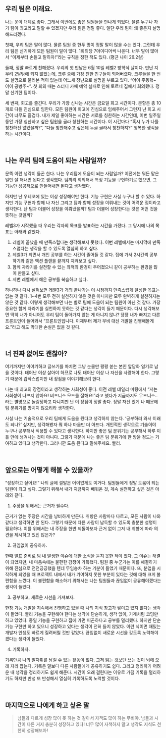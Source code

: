 ## 우리 팀은 이래요.

나는 운이 대체로 좋다. 그래서 이번에도 좋은 팀원들을 만나게 되었다. 물론 누구나 자기 팀이 최고라고 말할 수 있겠지만 우리 팀은 정말 좋다. 일단 우리 팀이 왜 좋은지 설명해드리겠다. 

첫째, 우리 팀은 말이 많다. 물론 팀원 중 한두 명이 정말 말이 많을 수는 있다. 그런데 우리 팀은 신기하게 모든 팀원이 말이 많다. 1회의당 7아이디어씩 나온다. 너무 말이 많아서 “이제부터 손들고 말하자!”라는 규칙을 정한 적도 있다. (평균 나이 26.2살) 

둘째, 정말 빠르게 친해졌다. 우리의 첫 만남은 6월 10일 레벨2 방학식 날이다. 만난 지 무려 2달밖에 되지 않았는데, 크루 중에 가장 친한 친구들이 되어버렸다. 크루들을 한 번도 실명으로 불러본 적이 없는데 어느새 장난으로 실명을 부르고 있다. “어이 주동혁~ 어이 공병주~”. 첫 회의 때는 스터디 카페 예약 실패로 인해 토르네 집에서 회의했다. 정말 신기한 팀이다. 

세 번째, 회고를 즐긴다. 우리가 가장 신나는 시간은 금요일 회고 시간이다. 문항은 총 10개로 다들 진심으로 임한다. 모든 팀원이 회고에 진심으로 임해주어서 그런지 난 회고 시간이 너무도 즐겁다. 내가 제일 좋아하는 시간은 서로를 칭찬하는 시간인데, 이번 일주일 동안 가장 칭찬하고 싶은 팀원을 골라 칭찬하는 시간이다. 이 시간마다 “혹시 누가 나를 칭찬하진 않았을까?”, “다들 칭찬해주고 싶은데 누굴 골라서 칭찬하지?” 행복한 생각을 하는 시간이다.

<br>

## 나는 우리 팀에 도움이 되는 사람일까?

문뜩 이런 생각이 들곤 한다. 나는 우리팀에 도움이 되는 사람일까? 이전에는 뭐든 맡은 일만 잘 해내면 된다고 생각했다. 팀끼리 회의해서 특정 기능을 구현하기로 했으면, 그 기능만 성공적으로 만들어내면 된다고 생각했다. 

하지만 난 우테코에 있는 이상 성장해야만 한다. 기능 구현은 사실 누구나 할 수 있다. 하지만 기능 구현과 함께 나 자신 그리고 팀과 함께 성장을 이뤄내는 것이 어려운 점이라고 생각한다. 난 팀과 더불어 성장을 이뤄냈을까? 팀과 더불어 성장한다는 것은 어떤 것을 뜻하는 것일까?

레벨3가 시작했을 때 우리는 각자의 목표를 발표하는 시간을 가졌다. 그 당시에 나의 목표는 아래와 같았다. 

1. 레벨이 끝났을 때 만족스럽다는 생각해보지 못했다. 이번 레벨에서는 마지막에 만족스럽다는 생각을 할 수 있도록 열심히 하고 싶다. 
2. 레벨3가 되면서 개인 공부를 하는 시간이 줄어들 것 같다. 집에 가서 2시간씩 공부하기와 같은 액션 플랜을 끝까지 지켜보고 싶다. 
3. 함께 자라기를 실천할 수 있는 최적의 환경이 주어졌으니 같이 공부하는 환경을 많이 만들고 싶다. 
4. 저번 레벨에서 해온 공부를 복습하고 싶다. 

하나하나 다시 살펴보면 레벨3가 거의 끝나가는 이 시점까지 만족스럽게 달성한 목표는 없는 것 같다. 1~4번 모두 전혀 실천하지 않은 것은 아니지만 모두 완벽하게 실천하지는 않은 것 같다. 이렇게 생각해보면 나는 별로 팀에 도움이 되는 팀원이 아닌 것 같다. 가장 중요한 함께 자라기를 실천하지 못하는 것 같다는 생각이 들기 때문이다. 다시 생각해보면 딱히 내가 아니어도 우리 팀이 돌아가지 않는 게 아니지 않나? 당장 내가 빠지고 다른 프론트인이 들어와서 “프론트인입니다. 이제부터 제가 무비 대신 개발을 진행해볼게요.”라고 해도 막대한 손실은 없을 것 같다. 

<br>

## 너 진짜 없어도 괜찮아?

여기까지만 이야기하고 글쓰기를 마치면 그냥 눈물만 펑펑 쏟는 본인 앞담화 일기로 남을 것이다. 태어난 이상 살아야 하므로 나도 태어난 이상 나 자신을 사랑해야 한다. 그렇기 때문에 갑작스럽지만 내 장점을 이야기해보려 한다. 

나는 내 최고의 장점이라고 생각하는 사회성이 좋다. 이전 레벨 데일리 미팅에서 “저는 사회성이 나쁘지 않아요! 비즈니스 모드를 잘해요!”라고 했다가 지금까지도 무즈니스.. 라는 별명으로 놀림당하고 다니지만 난 이 장점이 정말 좋다. 정말 자신 있게 나 때문에 팀 분위기를 망치지 않으리라 생각한다. 

사실 나는 기술적으로 우리 팀에게 도움을 줬다고 생각하지 않는다. ‘공부하러 와서 이래도 되나?’ 싶지만, 생각해봤자 뭐 하나 마음만 더 아프다. 개인적인 생각으로 기술이야 누구나 공부해서 적용할 수 있다고 생각한다. 하지만 좋은 팀 분위기는 공부해서 하루 이틀 만에 생겨나는 것이 아니다. 그렇기 때문에 나는 좋은 팀 분위기에 한 방울 정도는 기여하고 있다고 생각한다. 그러니깐 도움 된다고 말해주세요. 빨리.

<br>

## 앞으로는 어떻게 해볼 수 있을까?

“성장하고 싶어요!” 나의 글에 결말은 어이없게도 이거다. 팀원들에게 정말 도움이 되는 팀원이 되고 싶다. 그렇기 위해서 내가 지금까지 배워온 것, 계속 실천하고 싶은 것은 아래와 같다. 

1. 주장을 위해서는 근거가 필수다.

근거가 없는 주장은 시간을 낭비하게 만든다. 취향은 사람마다 다르고, 모든 사람이 나와 같다고 생각하면 안 된다. 그렇기 때문에 다른 사람이 납득할 수 있도록 충분한 설명이 필요하다. 이를 위해서는 내 주장을 한번 되돌아보자 근거 없이 그저 내 취향에 따라 의견을 제시하고 있진 않은가? 

2. 끊임없이 공유하자. 

한때 발표 준비로 팀 내 발생한 이슈에 대한 소식을 듣지 못한 적이 있다. 그 이슈는 해결이 되었지만, 내 마음속에는 불편한 감정이 가득했다. 팀원 중 누군가는 이를 해결하기 위해 진심으로 전전긍긍했을 텐데 무임승차 하는 기분이 들었기 때문이다. 또, 분업을 시작하게 되었을 때 프로젝트 내에서 내가 기여하지 못한 부분이 있다는 것에 대해 크게 불편함을 느꼈다. 이 불편함을 해소하기 위해서는 나는 팀원들과 끊임없이 공유해야겠다는 생각이 들었다. 

3. 공부하고, 새로운 시선을 가져보자.

한창 기능 개발을 지속해서 진행하고 있을 때 나의 지식 창고가 쌓이고 있지 않다는 생각이 들었다. 빨리 기능을 구현해야 한다는 생각에 단순하게, 생각 없이, 기계처럼 코딩만 하고 있었다. 종일 기능을 구현하고 집에 가면 피곤하다고 공부를 멀리했다. 하지만 단순 기능 구현만 하고 있으니 성장하고 있다는 생각이 전혀 들지 않았다. 이런 식이면 재밌는 개발자 인생도 빠르게 질려버릴 것만 같았다. 끊임없이 새로운 시선을 갖도록 노력해야겠다는 생각이 들었다. 

4. 기록하자.

기록만큼 나의 발자취를 남길 수 있는 활동이 없다. 그저 읽는 것보단 쓰는 것이 뇌에 오래 자리 잡는다. 기록은 말보다 다른 사람들에게 공유하기도 쉽다. 그리고 정리하기 어려운 내 생각을 정리하기도 쉽게 해준다. 시간이 오래 걸린다는 이유로 가끔 기록을 멀리하기도 하지만 반성 또 반성해서 열심히 기록하도록 노력할 것이다. 

<br>

## 마지막으로 나에게 하고 싶은 말

> 남들과 다르게 성장 많이 못 하는 것 같아서 자책도 많이 하는 무비야. 남들과 시간이 다른 거지 충분히 성장하고 있다! 너무 많이 자책하지 말고 생각도 지식도 천천히 성장해보자!
